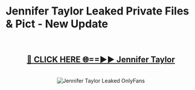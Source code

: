 # Jennifer Taylor Leaked Private Files & Pict - New Update
<br>
<div align="center">
<h2><a href="https://mediafilles.blogspot.com/?title=Jennifer_Taylor" rel="nofollow">🔴 CLICK HERE 🌐==►► Jennifer Taylor</a></h2>
<br>
<a href="https://mediafilles.blogspot.com/?title=Jennifer_Taylor" rel="nofollow" data-target="animated-image.originalLink"><img src="https://i.ibb.co.com/WyWwxjT/player-gif2.gif" alt="Jennifer Taylor Leaked OnlyFans" style="max-width: 100%; display: inline-block;" data-target="animated-image.originalImage"></a>
</div>
<br>
